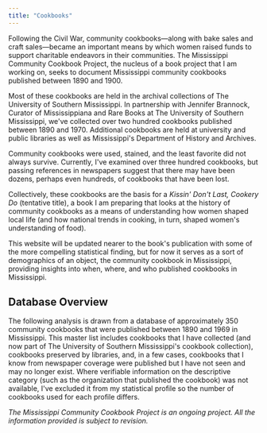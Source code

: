 ```yaml
---
title: "Cookbooks"
---
```


Following the Civil War, community cookbooks—along with bake sales and craft sales—became an important means by which women raised funds to support charitable endeavors in their communities. The Mississippi Community Cookbook Project, the nucleus of a book project that I am working on, seeks to document Mississippi community cookbooks published between 1890 and 1900.

Most of these cookbooks are held in the archival collections of The University of Southern Mississippi. In partnership with Jennifer Brannock, Curator of Mississippiana and Rare Books at The University of Southern Mississippi, we've collected over two hundred cookbooks published between 1890 and 1970. Additional cookbooks are held at university and public libraries as well as Mississippi's Department of History and Archives.

Community cookbooks were used, stained, and the least favorite did not always survive. Currently, I've examined over three hundred cookbooks, but passing references in newspapers suggest that there may have been dozens, perhaps even hundreds, of cookbooks that have been lost.

Collectively, these cookbooks are the basis for a *Kissin' Don't Last, Cookery Do* (tentative title), a book I am preparing that looks at the history of community cookbooks as a means of understanding how women shaped local life (and how national trends in cooking, in turn, shaped women's understanding of food).

This website will be updated nearer to the book's publication with some of the more compelling statistical finding, but for now it serves as a sort of demographics of an object, the community cookbook in Mississippi, providing insights into when, where, and who published cookbooks in Mississippi.

## Database Overview

The following analysis is drawn from a database of approximately 350 community cookbooks that were published between 1890 and 1969 in Mississippi. This master list includes cookbooks that I have collected (and now part of The University of Southern Mississippi's cookbook collection), cookbooks preserved by libraries, and, in a few cases, cookbooks that I know from newspaper coverage were published but I have not seen and may no longer exist. Where verifiable information on the descriptive category (such as the organization that published the cookbook) was not available, I've excluded it from my statistical profile so the number of cookbooks used for each profile differs.

<em class="revision-note">The Mississippi Community Cookbook Project is an ongoing project. All the information provided is subject to revision.</em>

